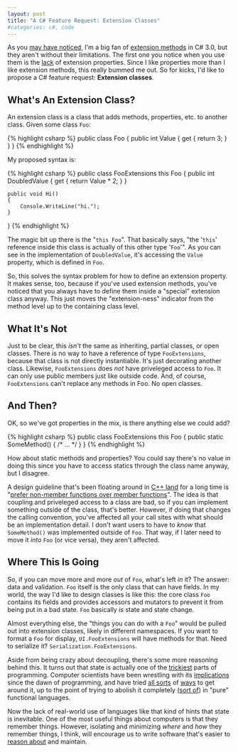 ```yaml
---
layout: post
title: "A C# Feature Request: Extension Classes"
#categories: c#, code
---
```

As you [may have noticed](http://journal.stuffwithstuff.com/2008/02/09/c-extension-methods-not-just-for-breakfast/), I'm a big fan of [extension methods](http://msdn2.microsoft.com/en-us/library/bb383977.aspx) in C#
3.0, but they aren't without their limitations. The first one you notice when
you use them is the [lack](http://weblogs.asp.net/scottgu/archive/2007/03/13/new-orcas-language-feature-extension-methods.aspx#2019379) of extension properties. Since I like
properties more than I like extension methods, this really bummed me out. So
for kicks, I'd like to propose a C# feature request: **Extension classes**.

## What's An Extension Class?

An extension class is a class that adds methods, properties, etc. to another
class. Given some class `Foo`:

{% highlight csharp %}
public class Foo
{
    public int Value { get { return 3; } }
}
{% endhighlight %}

My proposed syntax is:

{% highlight csharp %}
public class FooExtensions this Foo
{
    public int DoubledValue
    {
        get { return Value * 2; }
    }

    public void Hi()
    {
        Console.WriteLine("hi.");
    }
}
{% endhighlight %}

The magic bit up there is the "`this Foo`". That basically says, "the '`this`'
reference inside this class is actually of this other type '`Foo`'". As you
can see in the implementation of `DoubledValue`, it's accessing the `Value`
property, which is defined in `Foo`.

So, this solves the syntax problem for how to define an extension property. It
makes sense, too, because if you've used extension methods, you've noticed
that you always have to define them inside a "special" extension class anyway.
This just moves the "extension-ness" indicator from the method level up to the
containing class level.

## What It's Not

Just to be clear, this *isn't* the same as inheriting, partial classes, or
open classes. There is no way to have a reference of type `FooExtensions`,
because that class is not directly instantiable. It's just decorating another
class. Likewise, `FooExtensions` does *not* have priveleged access to `Foo`.
It can only use public members just like outside code. And, of course,
`FooExtensions` can't replace any methods in Foo. No open classes.

## And Then?

OK, so we've got properties in the mix, is there anything else we could add?

{% highlight csharp %}
public class FooExtensions this Foo
{
    public static SomeMethod() { /* ... */ }
}
{% endhighlight %}

How about static methods and properties? You could say there's no value in
doing this since you have to access statics through the class name anyway, but
I disagree.

A design guideline that's been floating around in [C++ land](http://www.amazon.com/dp/0201924889) for a long
time is "[prefer non-member functions over member functions](http://www.aristeia.com/effective-c++_frames.html)". The idea is
that coupling and priveleged access to a class are bad, so if you can
implement something outside of the class, that's better. However, if doing
that changes the calling convention, you've affected all your call sites with
what should be an implementation detail. I don't want users to have to _know_
that `SomeMethod()` was implemented outside of `Foo`. That way, if I later
need to move it *into* `Foo` (or vice versa), they aren't affected.

## Where This Is Going

So, if you can move more and more *out* of `Foo`, what's left *in* it? The
answer: data and validation. `Foo` itself is the only class that can have
fields. In my world, the way I'd like to design classes is like this: the core
class `Foo` contains its fields and provides accessors and mutators to prevent
it from being put in a bad state. `Foo` basically *is* state and state change.

Almost everything else, the "things you can do with a `Foo`" would be pulled
out into extension classes, likely in different namespaces. If you want to
format a `Foo` for display, `UI.FooExtensions` will have methods for that.
Need to serialize it? `Serialization.FooExtensions`.

Aside from being crazy about decoupling, there's some more reasoning behind
this. It turns out that state is actually one of the [trickiest](http://en.wikipedia.org/wiki/Side_effect_%28computer_science%29) parts of
programming. Computer scientists have been wrestling with its
[implications](http://en.wikipedia.org/wiki/Memoization) since the dawn of programming, and have tried [all
sorts](http://en.wikipedia.org/wiki/Purely_functional) of [ways](http://www.haskell.org/) to get around it, up to the point of trying to
abolish it completely ([sort of](http://www.haskell.org/tutorial/monads.html)) in "pure" functional languages.

Now the lack of real-world use of languages like that kind of hints that state
is inevitable. One of the most useful things about computers is that they
remember things. However, isolating and minimizing *where* and *how* they
remember things, I think, will encourage us to write software that's easier to
[reason about](http://en.wikipedia.org/wiki/Referential_transparency_%28computer_science%29) and maintain.
